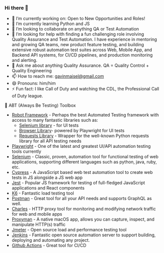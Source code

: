 ### Hi there 👋

- 🔭 I’m currently working on: Open to New Opportunities and Roles!
- 🌱 I’m currently learning Python and JS
- 👯 I’m looking to collaborate on anything QA or Test Automation
- 🤔 I’m looking for help with finding a fun challenging role involving Quality Assurance and Test Automation.  I have experience in mentoring and growing QA teams, new product feature testing, and building extensive robust automation test suites across Web, Mobile App, and Backend API systems, for CI/CD pipelines, and production monitoring and alerting.
- 💬 Ask me about anything Quality Assurance.  QA = Quality Control + Quality Engineering
- 📫 How to reach me: gavinmaisel@gmail.com
- 😄 Pronouns: him/him
- ⚡ Fun fact: I like Call of Duty and watching the CDL, the Professional Call of Duty league.

🧰 ABT (Always Be Testing) Toolbox

- [Robot Framework](https://robotframework.org/) - Perhaps the best Automated Testing framework with access to many fantastic libraries such as: 
  - [Selenium library](https://robotframework.org/SeleniumLibrary/SeleniumLibrary.html) - for UI tests
  - [Browser Library](https://robotframework-browser.org)- powered by Playwright for UI tests
  - [Requests Library](https://marketsquare.github.io/robotframework-requests/doc/RequestsLibrary.html) - Wrapper for the well-known Python requests library for all API testing needs
- [Playwright](https://playwright.dev) - One of the latest and greatest UI/API automation testing tools currently
- [Selenium](https://www.selenium.dev) - Classic, proven, automation tool for functional testing of web applications, supporting different languages such as python, java, ruby, etc.
- [Cypress](https://cypress.io) - A JavaScript based web test automation tool to create web tests in JS alongside a JS web app
- [Jest](https://jestjs.io) - Popular JS framework for testing of full-fledged JavaScript applications and React components
- [K6](https://k6.io) - Fantastic load testing tool
- [Postman](https://www.postman.com/) - Great tool for all your API needs and supports GraphQL as well.
- [Charles](https://www.charlesproxy.com) - HTTP proxy tool for monitoring and modifying network traffic for web and mobile apps
- [Proxyman](https://proxyman.io) - A native macOS app, allows you can capture, inspect, and manipulate HTTP(s) traffic
- [Jmeter](https://jmeter.apache.org) - Open source load and performance testing tool
- [Jenkins](https://www.jenkins.io) - Fantastic open source automation server to support building, deploying and automating any project.
- [Github Actions](https://docs.github.com/actions) - Great tool for CI/CD
